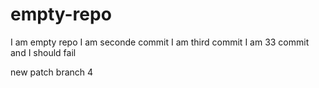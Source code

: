 # empty-repo
I am empty repo
I am seconde commit
I am third commit
I am 33 commit and I should fail


new patch branch 4
